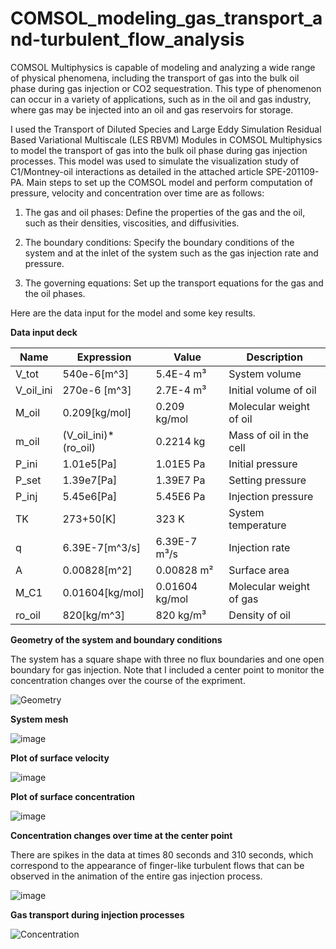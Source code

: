 # COMSOL_modeling_gas_transport_and-turbulent_flow_analysis

COMSOL Multiphysics is capable of modeling and analyzing a wide range of physical phenomena, including the transport of gas into the bulk oil phase during gas injection or CO2 sequestration. This type of phenomenon can occur in a variety of applications, such as in the oil and gas industry, where gas may be injected into an oil and gas reservoirs for storage.


I used the Transport of Diluted Species and Large Eddy Simulation Residual Based Variational Multiscale (LES RBVM) Modules in COMSOL Multiphysics to model the transport of gas into the bulk oil phase during gas injection processes. This model was used to simulate the visualization study of C1/Montney-oil interactions as detailed in the attached article SPE-201109-PA.
Main steps to set up the COMSOL model and perform computation of pressure, velocity and concentration over time are as follows:


1.	The gas and oil phases: Define the properties of the gas and the oil, such as their densities, viscosities, and diffusivities.


2.	The boundary conditions: Specify the boundary conditions of the system and at the inlet of the system such as the gas injection rate and pressure.


3.	The governing equations: Set up the transport equations for the gas and the oil phases.

Here are the data input for the model and some key results.

**Data input deck**

| Name     | Expression      | Value     |  Description     |
| ------------- | ------------- | -------- | --------- |
| V_tot	| 540e-6[m^3]	| 5.4E-4 m³	| System volume |
| V_oil_ini	| 270e-6 [m^3] |	2.7E-4 m³	| Initial volume of oil |
| M_oil	| 0.209[kg/mol]	| 0.209 kg/mol	| Molecular weight of oil |
| m_oil	| (V_oil_ini)*(ro_oil)	| 0.2214 kg	| Mass of oil in the cell |
| P_ini	| 1.01e5[Pa]	| 1.01E5 Pa	| Initial pressure |
| P_set	| 1.39e7[Pa]	| 1.39E7 Pa	| Setting pressure |
| P_inj	| 5.45e6[Pa]	| 5.45E6 Pa	| Injection pressure |
| TK	| 273+50[K]	| 323 K	| System temperature |
| q	| 6.39E-7[m^3/s]	| 6.39E-7 m³/s	| Injection rate |
| A	| 0.00828[m^2]	| 0.00828 m²	| Surface area |
| M_C1	| 0.01604[kg/mol]	| 0.01604 kg/mol	| Molecular weight of gas |
| ro_oil	| 820[kg/m^3]	| 820 kg/m³	| Density of oil |

**Geometry of the system and boundary conditions**

The system has a square shape with three no flux boundaries and one open boundary for gas injection. Note that I included a center point to monitor the concentration changes over the course of the expriment. 

![Geometry](https://user-images.githubusercontent.com/86640902/209020350-a7b6245a-777b-45c9-8286-8179784ca0c6.png)

**System mesh**

![image](https://user-images.githubusercontent.com/86640902/209035793-a851118e-5062-49fb-9109-b1cb3a2bf08c.png)

**Plot of surface velocity**

![image](https://user-images.githubusercontent.com/86640902/209023584-7cbfe43e-4d45-42a0-a5d9-37900b8e2c1e.png)

**Plot of surface concentration**

![image](https://user-images.githubusercontent.com/86640902/209023651-0cb2ebe5-e095-41e1-9bd9-f9cdf65746fe.png)

**Concentration changes over time at the center point**

There are spikes in the data at times 80 seconds and 310 seconds, which correspond to the appearance of finger-like turbulent flows that can be observed in the animation of the entire gas injection process.

![image](https://user-images.githubusercontent.com/86640902/209028214-8a301ccb-f133-4c1b-949b-7b758372cb2f.png)

**Gas transport during injection processes**

![Concentration](https://user-images.githubusercontent.com/86640902/209023203-4f951c5c-2070-406c-b8a9-1de68f5b3a5c.gif)
